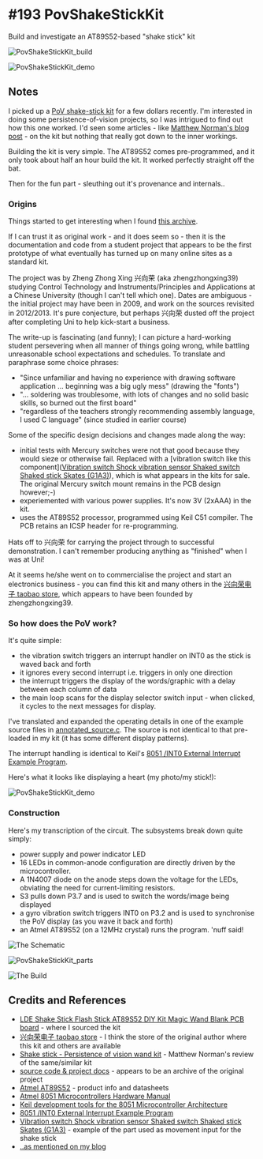 # #193 PovShakeStickKit

Build and investigate an AT89S52-based "shake stick" kit

![PovShakeStickKit_build](./assets/PovShakeStickKit_build.jpg?raw=true)

![PovShakeStickKit_demo](./assets/PovShakeStickKit_demo.jpg?raw=true)


## Notes

I picked up a [PoV shake-stick kit](https://www.aliexpress.com/item/LDE-Shake-Stick-Flash-Stick-AT89S52-DIY-Kit-Magic-Wand-Blank-PCB-board/32496601767.html) for a few dollars recently. I'm interested in doing some persistence-of-vision projects,
so I was intrigued to find out how this one worked. I'd seen some articles - like
[Matthew Norman's blog post](http://mattnorman.co.uk/2015/Flash-Stick-AT89S52-DIY-Kit-Magic-Wand-review/) -
on the kit but nothing that really got down to the inner workings.

Building the kit is very simple.
The AT89S52 comes pre-programmed, and it only took about half an hour build the kit.
It worked perfectly straight off the bat.

Then for the fun part - sleuthing out it's provenance and internals..

### Origins

Things started to get interesting when I found [this archive](http://pan.baidu.com/share/link?shareid=532839&uk=1161248057).

If I can trust it as original work - and it does seem so - then it is the documentation and code from a student project
that appears to be the first prototype of what eventually has turned up on many online sites as a standard kit.

The project was by Zheng Zhong Xing 兴向荣 (aka zhengzhongxing39) studying Control Technology and Instruments/Principles and Applications
at a Chinese University (though I can't tell which one). Dates are ambiguous - the initial project may have been in 2009, and work on the sources revisited in 2012/2013. It's pure conjecture, but perhaps 兴向荣 dusted off the project after completing Uni to help kick-start a business.

The write-up is fascinating (and funny); I can picture a hard-working student persevering when all manner of things going wrong,
while battling unreasonable school expectations and schedules.
To translate and paraphrase some choice phrases:
* "Since unfamiliar and having no experience with drawing software application  ... beginning was a big ugly mess" (drawing the "fonts")
* "... soldering was troublesome, with lots of changes and no solid basic skills, so burned out the first board"
* "regardless of the teachers strongly recommending assembly language, I used C language" (since studied in earlier course)

Some of the specific design decisions and changes made along the way:
* initial tests with Mercury switches were not that good because they would sieze or otherwise fail. Replaced with a [vibration switch like this component]([Vibration switch Shock vibration sensor Shaked switch Shaked stick Skates (G1A3)](https://www.aliexpress.com/item/Vibration-switch-Shock-vibration-sensor-Shaked-switch-Shaked-stick-Skates-G1A3/1898867376.html?spm=2114.01010208.8.5.VTwjvL)), which is what appears in the kits for sale. The original Mercury switch mount remains in the PCB design however;-)
* experiemented with various power supplies. It's now 3V (2xAAA) in the kit.
* uses the AT89S52 processor, programmed using Keil C51 compiler. The PCB retains an ICSP header for re-programming.

Hats off to 兴向荣 for carrying the project through to successful demonstration.
I can't remember producing anything as "finished" when I was at Uni!

At it seems he/she went on to commercialise the project and start an electronics business - you can find this kit and many others in the
[兴向荣电子 taobao store](https://792758921.world.taobao.com/shop/view_shop.htm?user_number_id=155126737), which appears to have been founded by zhengzhongxing39.

### So how does the PoV work?

It's quite simple:

* the vibration switch triggers an interrupt handler on INT0 as the stick is waved back and forth
* it ignores every second interrupt i.e. triggers in only one direction
* the interrupt triggers the display of the words/graphic with a delay between each column of data
* the main loop scans for the display selector switch input - when clicked, it cycles to the next messages for display.

I've translated and expanded the operating details in one of the example source files in [annotated_source.c](./annotated_source.c).
The source is not identical to that pre-loaded in my kit (it has some different display patterns).

The interrupt handling is identical to Keil's [8051 /INT0 External Interrupt Example Program](http://www.keil.com/download/docs/188.asp).

Here's what it looks like displaying a heart (my photo/my stick!):

![PovShakeStickKit_demo](./assets/PovShakeStickKit_demo.jpg?raw=true)

### Construction

Here's my transcription of the circuit. The subsystems break down quite simply:
* power supply and power indicator LED
* 16 LEDs in common-anode configuration are directly driven by the microcontroller.
* A 1N4007 diode on the anode steps down the voltage for the LEDs, obviating the need for current-limiting resistors.
* S3 pulls down P3.7 and is used to switch the words/image being displayed
* a gyro vibration switch triggers INT0 on P3.2 and is used to synchronise the PoV display (as you wave it back and forth)
* an Atmel AT89S52 (on a 12MHz crystal) runs the program. 'nuff said!

![The Schematic](./assets/PovShakeStickKit_schematic.jpg?raw=true)

![PovShakeStickKit_parts](./assets/PovShakeStickKit_parts.jpg?raw=true)

![The Build](./assets/PovShakeStickKit_build.jpg?raw=true)

## Credits and References
* [LDE Shake Stick Flash Stick AT89S52 DIY Kit Magic Wand Blank PCB board](https://www.aliexpress.com/item/LDE-Shake-Stick-Flash-Stick-AT89S52-DIY-Kit-Magic-Wand-Blank-PCB-board/32496601767.html) - where I sourced the kit
* [兴向荣电子 taobao store](https://792758921.world.taobao.com/shop/view_shop.htm?user_number_id=155126737) - I think the store of the original author where this kit and others are available
* [Shake stick - Persistence of vision wand kit](http://mattnorman.co.uk/2015/Flash-Stick-AT89S52-DIY-Kit-Magic-Wand-review/) - Matthew Norman's review of the same/similar kit
* [source code & project docs](http://pan.baidu.com/share/link?shareid=532839&uk=1161248057) - appears to be an archive of the original project
* [Atmel AT89S52](http://www.atmel.com/devices/at89s52.aspx) - product info and datasheets
* [Atmel 8051 Microcontrollers Hardware Manual](http://www.atmel.com/Images/doc4316.pdf)
* [Keil development tools for the 8051 Microcontroller Architecture](http://www.keil.com/c51/)
* [8051 /INT0 External Interrupt Example Program](http://www.keil.com/download/docs/188.asp)
* [Vibration switch Shock vibration sensor Shaked switch Shaked stick Skates (G1A3)](https://www.aliexpress.com/item/Vibration-switch-Shock-vibration-sensor-Shaked-switch-Shaked-stick-Skates-G1A3/1898867376.html?spm=2114.01010208.8.5.VTwjvL) - example of the part used as movement input for the shake stick
* [..as mentioned on my blog](https://blog.tardate.com/2016/03/littlearduinoprojects193-pov-led-shake.html)
